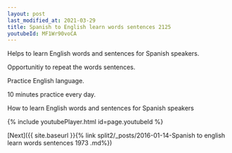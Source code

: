 ```yaml
---
layout: post
last_modified_at: 2021-03-29
title: Spanish to English learn words sentences 2125 
youtubeId: MF1Wr90voCA
---
```

 
 
Helps to learn English words and sentences for Spanish speakers.

Opportunitiy to repeat the words sentences. 

Practice English language. 
 
10 minutes practice every day. 
 
How to learn English words and sentences for Spanish speakers 
 
{% include youtubePlayer.html id=page.youtubeId %}
 
 
[Next]({{ site.baseurl }}{% link  split2/_posts/2016-01-14-Spanish to english learn words sentences 1973 .md%})
 
